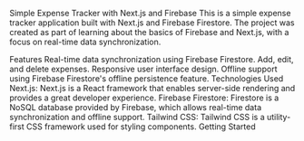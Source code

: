 Simple Expense Tracker with Next.js and Firebase
This is a simple expense tracker application built with Next.js and Firebase Firestore. The project was created as part of learning about the basics of Firebase and Next.js, with a focus on real-time data synchronization.

Features
Real-time data synchronization using Firebase Firestore.
Add, edit, and delete expenses.
Responsive user interface design.
Offline support using Firebase Firestore's offline persistence feature.
Technologies Used
Next.js: Next.js is a React framework that enables server-side rendering and provides a great developer experience.
Firebase Firestore: Firestore is a NoSQL database provided by Firebase, which allows real-time data synchronization and offline support.
Tailwind CSS: Tailwind CSS is a utility-first CSS framework used for styling components.
Getting Started
